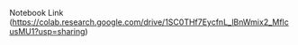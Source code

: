 Notebook Link
(https://colab.research.google.com/drive/1SC0THf7EycfnL_lBnWmix2_MflcusMU1?usp=sharing)